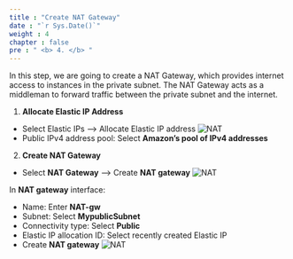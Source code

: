 ```yaml
---
title : "Create NAT Gateway"
date : "`r Sys.Date()`"
weight : 4
chapter : false
pre : " <b> 4. </b> "
---
```



In this step, we are going to create a NAT Gateway, which provides internet access to instances in the private subnet. The NAT Gateway acts as a middleman to forward traffic between the private subnet and the internet.

1.	**Allocate Elastic IP Address**
- Select Elastic IPs --> Allocate Elastic IP address
![NAT](/images/nat1.png)
- Public IPv4 address pool: Select **Amazon’s pool of IPv4 addresses**
  
 
2. **Create NAT Gateway**
-	Select **NAT Gateway** --> Create **NAT gateway**
![NAT](/images/nat2.png)
 
In **NAT gateway** interface:
- Name: Enter **NAT-gw**
- Subnet: Select **MypublicSubnet**
- Connectivity type: Select **Public**
- Elastic IP allocation ID: Select recently created Elastic IP
- Create **NAT gateway**
![NAT](/images/nat3.png)
 

 


